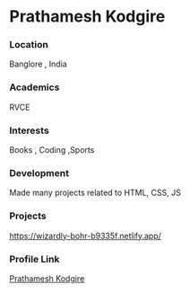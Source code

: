 # Prathamesh Kodgire

### Location

Banglore , India

### Academics

RVCE

### Interests

Books , Coding ,Sports

### Development

Made many projects related to HTML, CSS, JS

### Projects

https://wizardly-bohr-b9335f.netlify.app/

### Profile Link

[Prathamesh Kodgire](https://github.com/prathamesh3707)
